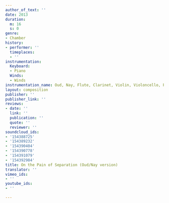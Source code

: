 ```yaml
---
author_of_text: ''
date: 2013
duration:
  m: 16
  s: 0
genre:
- Chamber
history:
- performer: ''
  timeplaces:
  - ''
instrumentation:
  Keyboard:
  - Piano
  Winds:
  - Winds
instrumentation_name: Oud, Nay, Flute, Clarinet, Violin, Violoncello, Piano
layout: composition
publisher: ''
publisher_link: ''
reviews:
- date: ''
  link: ''
  publication: ''
  quote: ''
  reviewer: ''
soundcloud_ids:
- '154388725'
- '154389232'
- '154390404'
- '154390778'
- '154391079'
- '154392984'
title: On the Pain of Separation (Oud/Nay version)
translator: ''
vimeo_ids:
- ''
youtube_ids:
- ''

---
```

